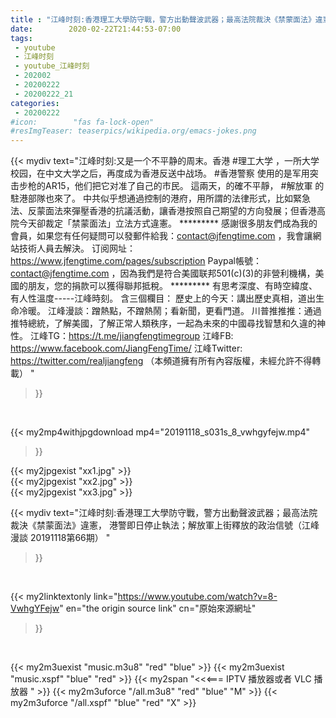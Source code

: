 ```yaml
---
title : "江峰时刻:香港理工大學防守戰，警方出動聲波武器；最高法院裁決《禁蒙面法》違憲， 港警即日停止執法；解放軍上街釋放的政治信號（江峰漫談 20191118第66期） "
date:        2020-02-22T21:44:53-07:00
tags:
 - youtube
 - 江峰时刻
 - youtube_江峰时刻
 - 202002
 - 20200222
 - 20200222_21
categories:
 - 20200222
#icon:        "fas fa-lock-open"
#resImgTeaser: teaserpics/wikipedia.org/emacs-jokes.png
---
```


{{< mydiv text="江峰时刻:又是一个不平静的周末。香港 #理工大学 ，一所大学校园，在中文大学之后，再度成为香港反送中战场。 #香港警察 使用的是军用突击步枪的AR15，他们把它对准了自己的市民。 這兩天，的確不平靜， #解放軍 的駐港部隊也來了。 中共似乎想通過控制的港府，用所謂的法律形式，比如緊急法、反蒙面法來彈壓香港的抗議活動，讓香港按照自己期望的方向發展；但香港高院今天卻裁定「禁蒙面法」立法方式違憲。     ********* 感謝很多朋友們成為我的會員，如果您有任何疑問可以發郵件給我：contact@jfengtime.com ，我會讓網站技術人員去解決。 订阅网址：https://www.jfengtime.com/pages/subscription Paypal帳號：contact@jfengtime.com ，因為我們是符合美國联邦501(c)(3)的非營利機構，美國的朋友，您的捐款可以獲得聯邦抵稅。     ********* 有思考深度、有時空緯度、有人性溫度-----江峰時刻。 含三個欄目： 歷史上的今天：講出歷史真相，道出生命冷暖。 江峰漫談：蹭熱點，不蹭熱鬧；看新聞，更看門道。 川普推推推：通過推特總統，了解美國，了解正常人類秩序，一起為未來的中國尋找智慧和久違的神性。  江峰TG：https://t.me/jiangfengtimegroup 江峰FB: https://www.facebook.com/JiangFengTime/ 江峰Twitter: https://twitter.com/realjiangfeng （本頻道擁有所有內容版權，未經允許不得轉載） "
>}}
<br>


{{< my2mp4withjpgdownload mp4="20191118_s031s_8_vwhgyfejw.mp4"
>}}

{{< my2jpgexist "xx1.jpg" >}}<br>
{{< my2jpgexist "xx2.jpg" >}}<br>
{{< my2jpgexist "xx3.jpg" >}}<br>



{{< mydiv text="江峰时刻:香港理工大學防守戰，警方出動聲波武器；最高法院裁決《禁蒙面法》違憲， 港警即日停止執法；解放軍上街釋放的政治信號（江峰漫談 20191118第66期） "
>}}
<br>

{{< my2linktextonly link="https://www.youtube.com/watch?v=8-VwhgYFejw"
en="the origin source link" cn="原始來源網址"
>}}


<br>

{{< my2m3uexist "music.m3u8" "red"  "blue" >}} {{< my2m3uexist "music.xspf" "blue" "red"  >}} {{< my2span "<<<=== IPTV 播放器或者 VLC 播放器 " >}} {{< my2m3uforce "/all.m3u8" "red"  "blue" "M" >}} {{< my2m3uforce "/all.xspf" "blue" "red"  "X" >}} 
